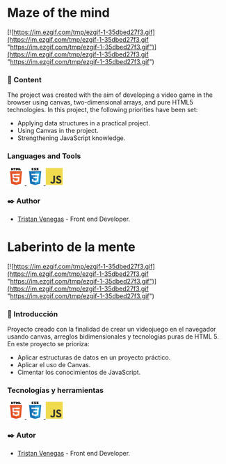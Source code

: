 #  Maze of the mind

[![https://im.ezgif.com/tmp/ezgif-1-35dbed27f3.gif](https://im.ezgif.com/tmp/ezgif-1-35dbed27f3.gif "https://im.ezgif.com/tmp/ezgif-1-35dbed27f3.gif")](https://im.ezgif.com/tmp/ezgif-1-35dbed27f3.gif "https://im.ezgif.com/tmp/ezgif-1-35dbed27f3.gif")

### 📄 Content 
The project was created with the aim of developing a video game in the browser using canvas, two-dimensional arrays, and pure HTML5 technologies. In this project, the following priorities have been set:

- Applying data structures in a practical project.
- Using Canvas in the project.
- Strengthening JavaScript knowledge.

<h3 align="left">Languages and Tools</h3>
<p align="left"> <a href="https://www.w3.org/html/" target="_blank"> <img src="https://raw.githubusercontent.com/devicons/devicon/master/icons/html5/html5-original-wordmark.svg" alt="html5" width="40" height="40"/> </a> <a href="https://www.w3schools.com/css/" target="_blank"> <img src="https://raw.githubusercontent.com/devicons/devicon/master/icons/css3/css3-original-wordmark.svg" alt="css3" width="40" height="40"/> </a> <a href="https://developer.mozilla.org/en-US/docs/Web/JavaScript" target="_blank"> <img src="https://raw.githubusercontent.com/devicons/devicon/master/icons/javascript/javascript-original.svg" alt="javascript" width="40" height="40"/> </a> </p>

### ✒️  Author
- [Tristan Venegas](https://github.com/TG-VA "Tristan Venegas") - Front end Developer.

# Laberinto de la mente
[![https://im.ezgif.com/tmp/ezgif-1-35dbed27f3.gif](https://im.ezgif.com/tmp/ezgif-1-35dbed27f3.gif "https://im.ezgif.com/tmp/ezgif-1-35dbed27f3.gif")](https://im.ezgif.com/tmp/ezgif-1-35dbed27f3.gif "https://im.ezgif.com/tmp/ezgif-1-35dbed27f3.gif")

### 📄 Introducción

Proyecto creado con la finalidad de crear un videojuego en el navegador usando canvas, arreglos bidimensionales y tecnologias puras de HTML 5.
En este proyecto se prioriza:
- Aplicar estructuras de datos en un proyecto práctico.
- Aplicar el uso de Canvas.
- Cimentar los conocimientos de JavaScript.

<h3 align="left">Tecnologías y herramientas</h3>
<p align="left"> <a href="https://www.w3.org/html/" target="_blank"> <img src="https://raw.githubusercontent.com/devicons/devicon/master/icons/html5/html5-original-wordmark.svg" alt="html5" width="40" height="40"/> </a> <a href="https://www.w3schools.com/css/" target="_blank"> <img src="https://raw.githubusercontent.com/devicons/devicon/master/icons/css3/css3-original-wordmark.svg" alt="css3" width="40" height="40"/> </a> <a href="https://developer.mozilla.org/en-US/docs/Web/JavaScript" target="_blank"> <img src="https://raw.githubusercontent.com/devicons/devicon/master/icons/javascript/javascript-original.svg" alt="javascript" width="40" height="40"/> </a> </p>

### ✒️  Autor
- [Tristan Venegas](https://github.com/TG-VA "Tristan Venegas") - Front end Developer.
